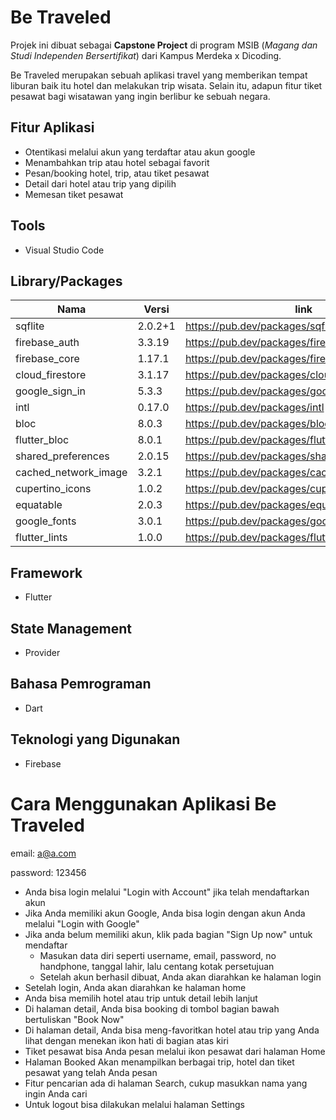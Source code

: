 # Be Traveled

Projek ini dibuat sebagai **Capstone Project** di program MSIB (_Magang dan Studi Independen Bersertifikat_) dari Kampus Merdeka x Dicoding.

Be Traveled merupakan sebuah aplikasi travel yang memberikan tempat liburan baik itu hotel dan melakukan trip wisata. Selain itu, adapun fitur tiket pesawat bagi wisatawan yang ingin berlibur ke sebuah negara.

## Fitur Aplikasi
- Otentikasi melalui akun yang terdaftar atau akun google
- Menambahkan trip atau hotel sebagai favorit
- Pesan/booking hotel, trip, atau tiket pesawat
- Detail dari hotel atau trip yang dipilih
- Memesan tiket pesawat

## Tools
- Visual Studio Code

## Library/Packages
| Nama | Versi | link |
|---|---|---|
|sqflite|2.0.2+1|https://pub.dev/packages/sqflite|
|firebase_auth|3.3.19|https://pub.dev/packages/firebase_auth|
|firebase_core|1.17.1|https://pub.dev/packages/firebase_core|
|cloud_firestore|3.1.17|https://pub.dev/packages/cloud_firestore|
|google_sign_in|5.3.3|https://pub.dev/packages/google_sign_in|
|intl|0.17.0|https://pub.dev/packages/intl|
|bloc|8.0.3|https://pub.dev/packages/bloc|
|flutter_bloc|8.0.1|https://pub.dev/packages/flutter_bloc|
|shared_preferences|2.0.15|https://pub.dev/packages/shared_preferences|
|cached_network_image|3.2.1|https://pub.dev/packages/cached_network_image|
|cupertino_icons|1.0.2|https://pub.dev/packages/cupertino_icons|
|equatable|2.0.3|https://pub.dev/packages/equatable|
|google_fonts|3.0.1|https://pub.dev/packages/google_fonts|
|flutter_lints|1.0.0|https://pub.dev/packages/flutter_lints|

## Framework
- Flutter

## State Management
- Provider

## Bahasa Pemrograman
- Dart

## Teknologi yang Digunakan
- Firebase

# Cara Menggunakan Aplikasi Be Traveled
email: a@a.com

password: 123456

- Anda bisa login melalui "Login with Account" jika telah mendaftarkan akun
- Jika Anda memiliki akun Google, Anda bisa login dengan akun Anda melalui "Login with Google"
- Jika anda belum memiliki akun, klik pada bagian "Sign Up now" untuk mendaftar
  - Masukan data diri seperti username, email, password, no handphone, tanggal lahir, lalu centang kotak persetujuan
  - Setelah akun berhasil dibuat, Anda akan diarahkan ke halaman login
- Setelah login, Anda akan diarahkan ke halaman home
- Anda bisa memilih hotel atau trip untuk detail lebih lanjut
- Di halaman detail, Anda bisa booking di tombol bagian bawah bertuliskan "Book Now"
- Di halaman detail, Anda bisa meng-favoritkan hotel atau trip yang Anda lihat dengan menekan ikon hati di bagian atas kiri
- Tiket pesawat bisa Anda pesan melalui ikon pesawat dari halaman Home
- Halaman Booked Akan menampilkan berbagai trip, hotel dan tiket pesawat yang telah Anda pesan
- Fitur pencarian ada di halaman Search, cukup masukkan nama yang ingin Anda cari
- Untuk logout bisa dilakukan melalui halaman Settings
